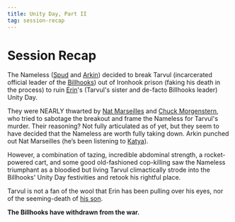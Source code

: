 ```yaml
---
title: Unity Day, Part II
tag: session-recap
---
```


# Session Recap

The Nameless ([Spud](/wiki/spud) and [Arkin](/wiki/arkin)) decided to break Tarvul (incarcerated official leader of the [Billhooks](/wiki/the-billhooks)) out of Ironhook prison (faking his death in the process) to ruin [Erin](/wiki/npcs#erin)'s (Tarvul's sister and de-facto Billhooks leader) Unity Day.

They were NEARLY thwarted by [Nat Marseilles](/wiki/npcs#nat-marseilles) and [Chuck Morgenstern](/wiki/npcs#chuck-morgenstern), who tried to sabotage the breakout and frame the Nameless for Tarvul's murder. Their reasoning? Not fully articulated as of yet, but they seem to have decided that the Nameless are worth fully taking down. Arkin punched out Nat Marseilles (he’s been listening to [Katya](/wiki/katya)).

However, a combination of tazing, incredible abdominal strength, a rocket-powered cart, and some good old-fashioned cop-killing saw the Nameless triumphant as a bloodied but living Tarvul climactically strode into the Billhooks' Unity Day festivities and retook his rightful place.

Tarvul is not a fan of the wool that Erin has been pulling over his eyes, nor of the seeming-death of [his son](/wiki/npcs#coran).

**The Billhooks have withdrawn from the war.**

